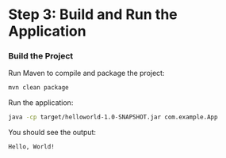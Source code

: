 # Step 3: Build and Run the Application

### Build the Project
Run Maven to compile and package the project:
```bash
mvn clean package
```

Run the application:

```bash
java -cp target/helloworld-1.0-SNAPSHOT.jar com.example.App
```

You should see the output:

```bash
Hello, World!
```